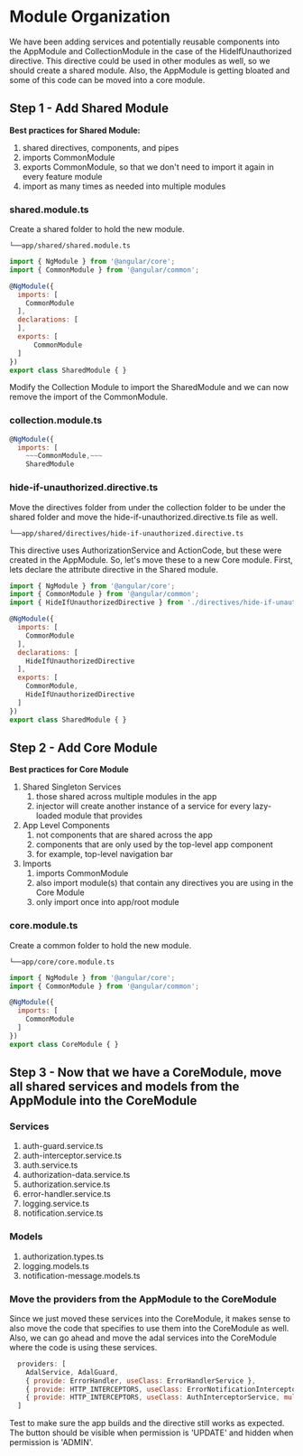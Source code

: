 # Module Organization

We have been adding services and potentially reusable components into the AppModule and CollectionModule in the case of the HideIfUnauthorized directive. This directive could be used in other modules as well, so we should create a shared module. Also, the AppModule is getting bloated and some of this code can be moved into a core module.

## Step 1 - Add Shared Module

**Best practices for Shared Module:**
1. shared directives, components, and pipes
2. imports CommonModule
3. exports CommonModule, so that we don't need to import it again in every feature module
4. import as many times as needed into multiple modules

### shared.module.ts
Create a shared folder to hold the new module.
```
└──app/shared/shared.module.ts
```

```javascript
import { NgModule } from '@angular/core';
import { CommonModule } from '@angular/common';

@NgModule({
  imports: [
    CommonModule
  ],
  declarations: [
  ],
  exports: [
      CommonModule
  ]
})
export class SharedModule { }
```

Modify the Collection Module to import the SharedModule and we can now remove the import of the CommonModule.

### collection.module.ts
```javascript
@NgModule({
  imports: [
    ~~~CommonModule,~~~
    SharedModule
```

### hide-if-unauthorized.directive.ts
Move the directives folder from under the collection folder to be under the shared folder and move the hide-if-unauthorized.directive.ts file as well.
```
└──app/shared/directives/hide-if-unauthorized.directive.ts
```

This directive uses AuthorizationService and ActionCode, but these were created in the AppModule. So, let's move these to a new Core module. First, lets declare the attribute directive in the Shared module.

```javascript
import { NgModule } from '@angular/core';
import { CommonModule } from '@angular/common';
import { HideIfUnauthorizedDirective } from './directives/hide-if-unauthorized.directive';

@NgModule({
  imports: [
    CommonModule
  ],
  declarations: [
    HideIfUnauthorizedDirective
  ],
  exports: [
    CommonModule,
    HideIfUnauthorizedDirective
  ]
})
export class SharedModule { }

```

## Step 2 - Add Core Module
**Best practices for Core Module**
1. Shared Singleton Services
    1. those shared across multiple modules in the app
    2. injector will create another instance of a service for every lazy-loaded module that provides
2. App Level Components
    1. not components that are shared across the app
    2. components that are only used by the top-level app component
    3. for example, top-level navigation bar
3. Imports
    1. imports CommonModule
    2. also import module(s) that contain any directives you are using in the Core Module
    3. only import once into app/root module

### core.module.ts
Create a common folder to hold the new module.
```
└──app/core/core.module.ts
```

```javascript
import { NgModule } from '@angular/core';
import { CommonModule } from '@angular/common';

@NgModule({
  imports: [
    CommonModule
  ]
})
export class CoreModule { }
```

## Step 3 - Now that we have a CoreModule, move all shared services and models from the AppModule into the CoreModule

### Services
1. auth-guard.service.ts
2. auth-interceptor.service.ts
3. auth.service.ts
4. authorization-data.service.ts
5. authorization.service.ts
6. error-handler.service.ts
7. logging.service.ts
8. notification.service.ts

### Models
1. authorization.types.ts
2. logging.models.ts
3. notification-message.models.ts

### Move the providers from the AppModule to the CoreModule
Since we just moved these services into the CoreModule, it makes sense to also move the code that specifies to use them into the CoreModule as well. Also, we can go ahead and move the adal services into the CoreModule where the code is using these services.

```javascript
  providers: [
    AdalService, AdalGuard,
    { provide: ErrorHandler, useClass: ErrorHandlerService },
    { provide: HTTP_INTERCEPTORS, useClass: ErrorNotificationInterceptor, multi: true },
    { provide: HTTP_INTERCEPTORS, useClass: AuthInterceptorService, multi: true }
  ]
```

Test to make sure the app builds and the directive still works as expected. The button should be visible when permission is 'UPDATE' and hidden when permission is 'ADMIN'.